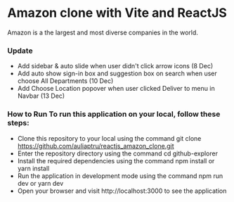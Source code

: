 # Amazon clone with Vite and ReactJS

Amazon is a the largest and most diverse companies in the world.

### Update
- Add sidebar & auto slide when user didn't click arrow icons (8 Dec)
- Add auto show sign-in box and suggestion box on search when user choose All Departments (10 Dec)
- Add Choose Location popover when user clicked Deliver to menu in Navbar (13 Dec)
 
### How to Run To run this application on your local, follow these steps:

- Clone this repository to your local using the command git clone https://github.com/auliaptru/reactjs_amazon_clone.git
- Enter the repository directory using the command cd github-explorer
- Install the required dependencies using the command npm install or yarn install
- Run the application in development mode using the command npm run dev or yarn dev
- Open your browser and visit http://localhost:3000 to see the application
